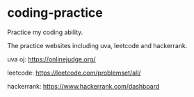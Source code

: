 # coding-practice
Practice my coding ability.

The practice websites including uva, leetcode and hackerrank.

uva oj: https://onlinejudge.org/

leetcode: https://leetcode.com/problemset/all/

hackerrank: https://www.hackerrank.com/dashboard
